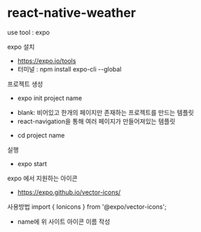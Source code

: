 # react-native-weather
use tool : expo

expo 설치
* https://expo.io/tools
* 터미널 : npm install expo-cli --global

프로젝트 생성
* expo init project name
 - blank: 비어있고 한개의 페이지만 존재하는 프로젝트를 만드는 템플릿
 - react-navigation을 통해 여러 페이지가 만들어져있는 템플릿
* cd project name

실행
* expo start


expo 에서 지원하는 아이콘
* https://expo.github.io/vector-icons/

사용방법
import { Ionicons } from '@expo/vector-icons';
<Ionicons color='white' size={144} name='ios-rainy' />
* name에 위 사이트 아이콘 이름 작성
